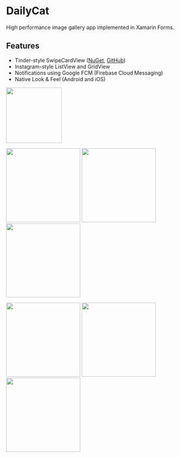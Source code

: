 # DailyCat
High performance image gallery app implemented in Xamarin Forms.

## Features
- Tinder-style SwipeCardView ([NuGet](https://www.nuget.org/packages/MLToolkit.Forms.SwipeCardView/), [GitHub](https://github.com/markolazic88/SwipeCardView))
- Instagram-style ListView and GridView
- Notifications using Google FCM (Firebase Cloud Messaging)
- Native Look & Feel (Android and iOS)

<a href="https://play.google.com/store/apps/details?id=dailycat.droid" target="_blank"><img alt="" src="http://i66.tinypic.com/am2n9f.jpg" width="150"/></a>

<img alt="" src="http://i68.tinypic.com/2h5psw9.png"  width="200px" /> <img alt="" src="http://i66.tinypic.com/2nh2lp4.png" width="200px"/> <img alt="" src="http://i66.tinypic.com/m79ea.png" width="200px" />

<img alt="" src="http://i68.tinypic.com/ngbtdu.png"  width="200px" /> <img alt="" src="http://i65.tinypic.com/2e4g1vn.png" width="200px" /> <img alt="" src="http://i68.tinypic.com/18zr7b.png" width="200px" />
